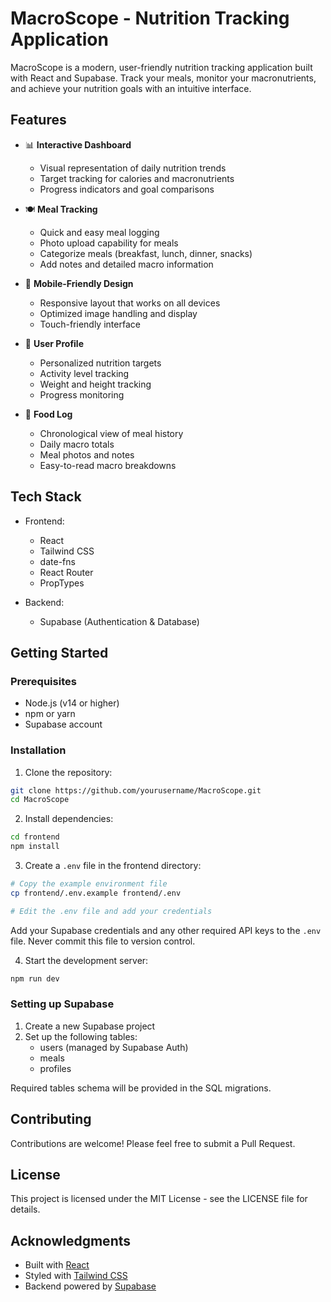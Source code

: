 # MacroScope - Nutrition Tracking Application

MacroScope is a modern, user-friendly nutrition tracking application built with React and Supabase. Track your meals, monitor your macronutrients, and achieve your nutrition goals with an intuitive interface.

## Features

- 📊 **Interactive Dashboard**

  - Visual representation of daily nutrition trends
  - Target tracking for calories and macronutrients
  - Progress indicators and goal comparisons

- 🍽️ **Meal Tracking**

  - Quick and easy meal logging
  - Photo upload capability for meals
  - Categorize meals (breakfast, lunch, dinner, snacks)
  - Add notes and detailed macro information

- 📱 **Mobile-Friendly Design**

  - Responsive layout that works on all devices
  - Optimized image handling and display
  - Touch-friendly interface

- 👤 **User Profile**

  - Personalized nutrition targets
  - Activity level tracking
  - Weight and height tracking
  - Progress monitoring

- 📝 **Food Log**
  - Chronological view of meal history
  - Daily macro totals
  - Meal photos and notes
  - Easy-to-read macro breakdowns

## Tech Stack

- Frontend:

  - React
  - Tailwind CSS
  - date-fns
  - React Router
  - PropTypes

- Backend:
  - Supabase (Authentication & Database)

## Getting Started

### Prerequisites

- Node.js (v14 or higher)
- npm or yarn
- Supabase account

### Installation

1. Clone the repository:

```bash
git clone https://github.com/yourusername/MacroScope.git
cd MacroScope
```

2. Install dependencies:

```bash
cd frontend
npm install
```

3. Create a `.env` file in the frontend directory:

```bash
# Copy the example environment file
cp frontend/.env.example frontend/.env

# Edit the .env file and add your credentials
```

Add your Supabase credentials and any other required API keys to the `.env` file. Never commit this file to version control.

4. Start the development server:

```bash
npm run dev
```

### Setting up Supabase

1. Create a new Supabase project
2. Set up the following tables:
   - users (managed by Supabase Auth)
   - meals
   - profiles

Required tables schema will be provided in the SQL migrations.

## Contributing

Contributions are welcome! Please feel free to submit a Pull Request.

## License

This project is licensed under the MIT License - see the LICENSE file for details.

## Acknowledgments

- Built with [React](https://reactjs.org/)
- Styled with [Tailwind CSS](https://tailwindcss.com/)
- Backend powered by [Supabase](https://supabase.io/)
